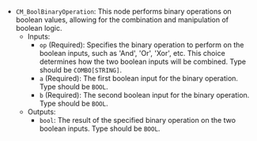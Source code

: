 - `CM_BoolBinaryOperation`: This node performs binary operations on boolean values, allowing for the combination and manipulation of boolean logic.
    - Inputs:
        - `op` (Required): Specifies the binary operation to perform on the boolean inputs, such as 'And', 'Or', 'Xor', etc. This choice determines how the two boolean inputs will be combined. Type should be `COMBO[STRING]`.
        - `a` (Required): The first boolean input for the binary operation. Type should be `BOOL`.
        - `b` (Required): The second boolean input for the binary operation. Type should be `BOOL`.
    - Outputs:
        - `bool`: The result of the specified binary operation on the two boolean inputs. Type should be `BOOL`.
